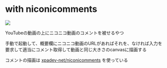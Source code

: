 # with niconicomments

![](https://media.stellaria.network/media_attachments/files/110/668/324/301/156/477/original/b7d557b2a187a571.png)

YouTubeの動画の上にニコニコ動画のコメントを被せるやつ

手動で起動して、概要欄にニコニコ動画のURLがあればそれを、なければ入力を要求して適当にコメント取得して動画と同じ大きさのcanvasに描画する

コメントの描画は [xpadev-net/niconicomments](https://github.com/xpadev-net/niconicomments) を使っている
